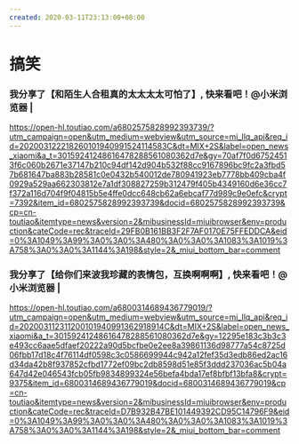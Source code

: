 ```yaml
---
created: 2020-03-11T23:13:00+08:00
---
```


# 搞笑

### 我分享了【和陌生人合租真的太太太太可怕了】, 快来看吧！@小米浏览器 | 

https://open-hl.toutiao.com/a6802575828992393739/?utm_campaign=open&utm_medium=webview&utm_source=mi_llq_api&req_id=202003122218260101940991524114583C&dt=MIX+2S&label=open_news_xiaomi&a_t=30159241248616478288561080362d7e&gy=70af7f0d67524513f6c060b2671e37147b210c94df142d904b532f88cc9167896bc9fc2a3fbd57b681647ba883b28581c0e0432b540012de780941923eb7778bb409cba4f0929a529aa662303812e7a1df308827259b312479f405b4349160d6e36cc7f372a116d704f9f04815b5e4ffe0dcc648cb62a6ebcaf77d989c9e0efc&crypt=7392&item_id=6802575828992393739&docid=6802575828992393739&cp=cn-toutiao&itemtype=news&version=2&mibusinessId=miuibrowser&env=production&cateCode=rec&traceId=29FB0B161BB3F2F7AF0170E75FFEDDCA&eid=0%3A1049%3A99%3A0%3A0%3A480%3A0%3A0%3A1083%3A1019%3A758%3A0%3A0%3A1144%3A198&style=2&_miui_bottom_bar=comment

### 我分享了【给你们来波我珍藏的表情包，互换啊啊啊】, 快来看吧！@小米浏览器 | 

https://open-hl.toutiao.com/a6800314689436779019/?utm_campaign=open&utm_medium=webview&utm_source=mi_llq_api&req_id=202003112311200101940991362918914C&dt=MIX+2S&label=open_news_xiaomi&a_t=30159241248616478288561080362d7e&gy=12295e183c3b3c3e493cc6aae5dfaef20222a90d5bcfbe0e2ee8a39861136d98777a54c8725d06fbb17d18c4f76114df0598c3c0586699944c942a12fef35d3edb86ed2ac16d34da42b8f937852cfbd1772ef09bc2db8598d51e85f3ddd237036ac5b04a647d42e046543fcb05fb9834899324e56befa4bda17ef8bfbf13bfa8&crypt=9375&item_id=6800314689436779019&docid=6800314689436779019&cp=cn-toutiao&itemtype=news&version=2&mibusinessId=miuibrowser&env=production&cateCode=rec&traceId=D7B932B47BE101449392CD95C14796F9&eid=0%3A1049%3A99%3A0%3A0%3A480%3A0%3A0%3A1083%3A1019%3A758%3A0%3A0%3A1144%3A198&style=2&_miui_bottom_bar=comment